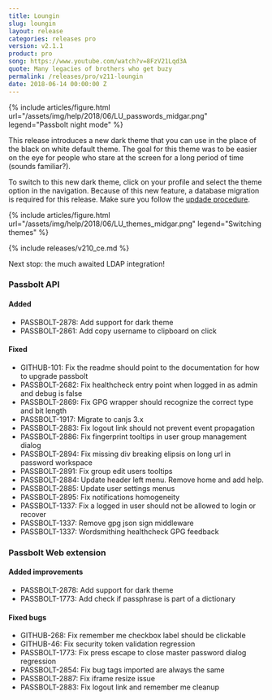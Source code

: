 ```yaml
---
title: Loungin
slug: loungin
layout: release
categories: releases pro
version: v2.1.1
product: pro
song: https://www.youtube.com/watch?v=8FzV21Lqd3A
quote: Many legacies of brothers who get buzy
permalink: /releases/pro/v211-loungin
date: 2018-06-14 00:00:00 Z
---
```


{% include articles/figure.html
    url="/assets/img/help/2018/06/LU_passwords_midgar.png"
    legend="Passbolt night mode"
%}

This release introduces a new dark theme that you can use in the place of the black on white
default theme. The goal for this theme was to be easier on the eye for people who stare at the screen for a long
period of time (sounds familiar?).

To switch to this new dark theme, click on your profile and select the theme option in the navigation. 
Because of this new feature, a database migration is required for this release.
Make sure you follow the [updade procedure](/hosting/update).

{% include articles/figure.html
    url="/assets/img/help/2018/06/LU_themes_midgar.png"
    legend="Switching themes"
%}

{% include releases/v210_ce.md %}

Next stop: the much awaited LDAP integration!

### Passbolt API
#### Added
- PASSBOLT-2878: Add support for dark theme
- PASSBOLT-2861: Add copy username to clipboard on click

#### Fixed
- GITHUB-101: Fix the readme should point to the documentation for how to upgrade passbolt
- PASSBOLT-2682: Fix healthcheck entry point when logged in as admin and debug is false
- PASSBOLT-2869: Fix GPG wrapper should recognize the correct type and bit length
- PASSBOLT-1917: Migrate to canjs 3.x
- PASSBOLT-2883: Fix logout link should not prevent event propagation
- PASSBOLT-2886: Fix fingerprint tooltips in user group management dialog
- PASSBOLT-2894: Fix missing div breaking elipsis on long url in password workspace
- PASSBOLT-2891: Fix group edit users tooltips
- PASSBOLT-2884: Update header left menu. Remove home and add help.
- PASSBOLT-2885: Update user settings menus
- PASSBOLT-2895: Fix notifications homogeneity
- PASSBOLT-1337: Fix a logged in user should not be allowed to login or recover
- PASSBOLT-1337: Remove gpg json sign middleware
- PASSBOLT-1337: Wordsmithing healthcheck GPG feedback

### Passbolt Web extension
#### Added improvements
- PASSBOLT-2878: Add support for dark theme
- PASSBOLT-1773: Add check if passphrase is part of a dictionary

#### Fixed bugs
- GITHUB-268: Fix remember me checkbox label should be clickable
- GITHUB-46: Fix security token validation regression
- PASSBOLT-1773: Fix press escape to close master password dialog regression
- PASSBOLT-2854: Fix bug tags imported are always the same
- PASSBOLT-2887: Fix iframe resize issue
- PASSBOLT-2883: Fix logout link and remember me cleanup
